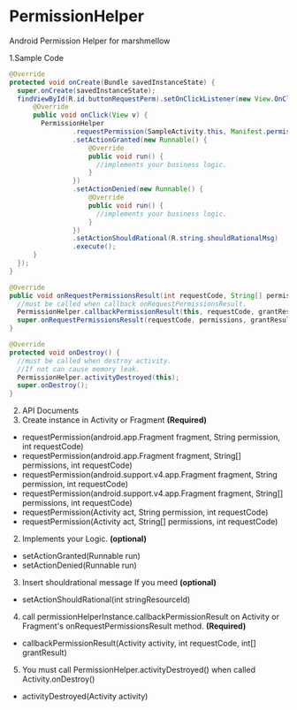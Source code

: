 # PermissionHelper
Android Permission Helper for marshmellow

1.Sample Code
```java
@Override
protected void onCreate(Bundle savedInstanceState) {
  super.onCreate(savedInstanceState);
  findViewById(R.id.buttonRequestPerm).setOnClickListener(new View.OnClickListener() {
      @Override
      public void onClick(View v) {
        PermissionHelper
                .requestPermission(SampleActivity.this, Manifest.permission.READ_EXTERNAL_STORAGE, 123)
                .setActionGranted(new Runnable() {
                    @Override
                    public void run() {
                      //implements your business logic.
                    }
                })
                .setActionDenied(new Runnable() {
                    @Override
                    public void run() {
                      //implements your business logic.
                    }
                })
                .setActionShouldRational(R.string.shouldRationalMsg)
                .execute();
      }
  });
}

@Override
public void onRequestPermissionsResult(int requestCode, String[] permissions, int[] grantResults) {
  //must be called when callback onRequestPermissionsResult.
  PermissionHelper.callbackPermissionResult(this, requestCode, grantResults);
  super.onRequestPermissionsResult(requestCode, permissions, grantResults);
}

@Override
protected void onDestroy() {
  //must be called when destroy activity.
  //If not can cause memory leak.
  PermissionHelper.activityDestroyed(this);
  super.onDestroy();
}
```

2. API Documents
1. Create instance in Activity or Fragment **(Required)**
 - requestPermission(android.app.Fragment fragment, String permission, int requestCode)
 - requestPermission(android.app.Fragment fragment, String[] permissions, int requestCode)
 - requestPermission(android.support.v4.app.Fragment fragment, String permission, int requestCode)
 - requestPermission(android.support.v4.app.Fragment fragment, String[] permissions, int requestCode)
 - requestPermission(Activity act, String permission, int requestCode)
 - requestPermission(Activity act, String[] permissions, int requestCode)
 
2. Implements your Logic. **(optional)**
 - setActionGranted(Runnable run)
 - setActionDenied(Runnable run)

3. Insert shouldrational message If you meed **(optional)**
 - setActionShouldRational(int stringResourceId)
 
4. call permissionHelperInstance.callbackPermissionResult on Activity or Fragment's onRequestPermissionsResult method. **(Required)**
 - callbackPermissionResult(Activity activity, int requestCode, int[] grantResult)
 
5. You must call PermissionHelper.activityDestroyed() when called Activity.onDestroy()
 - activityDestroyed(Activity activity)
